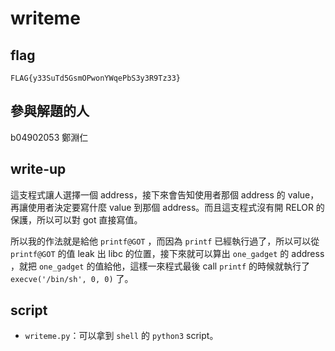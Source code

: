 # writeme

## flag

```
FLAG{y33SuTd5GsmOPwonYWqePbS3y3R9Tz33}
```

## 參與解題的人

b04902053 鄭淵仁

## write-up

這支程式讓人選擇一個 address，接下來會告知使用者那個 address 的 value，再讓使用者決定要寫什麼 value 到那個 address。而且這支程式沒有開 RELOR 的保護，所以可以對 got 直接寫值。

所以我的作法就是給他 `printf@GOT` ，而因為 `printf` 已經執行過了，所以可以從 `printf@GOT` 的值 leak 出 libc 的位置，接下來就可以算出 `one_gadget` 的 address ，就把 `one_gadget` 的值給他，這樣一來程式最後 call `printf` 的時候就執行了 `execve('/bin/sh', 0, 0)` 了。

## script

- `writeme.py`：可以拿到 `shell` 的 `python3` script。